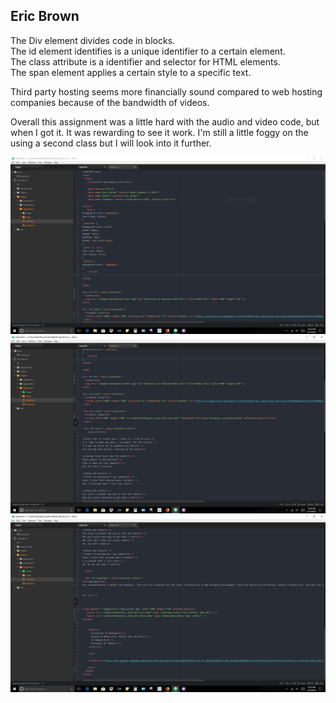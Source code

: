 <h2>Eric Brown</h2>
The Div element divides code in blocks.</br >
The id element identifies is a unique identifier to a certain element.</br >
The class attribute is a identifier and selector for HTML elements.</br >
The span element applies a certain style to a specific text.

Third party hosting seems more financially sound compared to web hosting companies because of the bandwidth of videos.

Overall this assignment was a little hard with the audio and video code, but when I got it. It was rewarding to see it work. I'm still a little foggy on the using a second class but I will look into it further.

![Assignment 5 Screenshot](./images/screenshot1.JPG)
![Assignment 5 Screenshot](./images/screenshot2.JPG)
![Assignment 5 Screenshot](./images/screenshot3.JPG)
